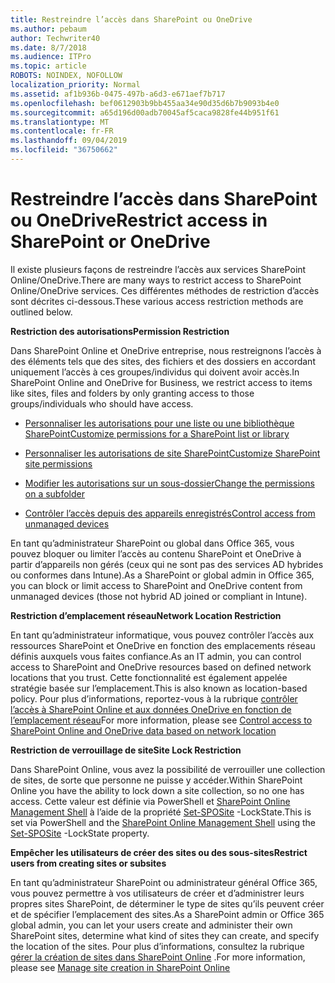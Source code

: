 ```yaml
---
title: Restreindre l’accès dans SharePoint ou OneDrive
ms.author: pebaum
author: Techwriter40
ms.date: 8/7/2018
ms.audience: ITPro
ms.topic: article
ROBOTS: NOINDEX, NOFOLLOW
localization_priority: Normal
ms.assetid: af1b936b-0475-497b-a6d3-e671aef7b717
ms.openlocfilehash: bef0612903b9bb455aa34e90d35d6b7b9093b4e0
ms.sourcegitcommit: a65d196d00adb70045af5caca9828fe44b951f61
ms.translationtype: MT
ms.contentlocale: fr-FR
ms.lasthandoff: 09/04/2019
ms.locfileid: "36750662"
---
```

# <a name="restrict-access-in-sharepoint-or-onedrive"></a><span data-ttu-id="a8b97-102">Restreindre l’accès dans SharePoint ou OneDrive</span><span class="sxs-lookup"><span data-stu-id="a8b97-102">Restrict access in SharePoint or OneDrive</span></span>

<span data-ttu-id="a8b97-103">Il existe plusieurs façons de restreindre l’accès aux services SharePoint Online/OneDrive.</span><span class="sxs-lookup"><span data-stu-id="a8b97-103">There are many ways to restrict access to SharePoint Online/OneDrive services.</span></span> <span data-ttu-id="a8b97-104">Ces différentes méthodes de restriction d’accès sont décrites ci-dessous.</span><span class="sxs-lookup"><span data-stu-id="a8b97-104">These various access restriction methods are outlined below.</span></span> 

<span data-ttu-id="a8b97-105">**Restriction des autorisations**</span><span class="sxs-lookup"><span data-stu-id="a8b97-105">**Permission Restriction**</span></span>

<span data-ttu-id="a8b97-106">Dans SharePoint Online et OneDrive entreprise, nous restreignons l’accès à des éléments tels que des sites, des fichiers et des dossiers en accordant uniquement l’accès à ces groupes/individus qui doivent avoir accès.</span><span class="sxs-lookup"><span data-stu-id="a8b97-106">In SharePoint Online and OneDrive for Business, we restrict access to items like sites, files and folders by only granting access to those groups/individuals who should have access.</span></span>

- [<span data-ttu-id="a8b97-107">Personnaliser les autorisations pour une liste ou une bibliothèque SharePoint</span><span class="sxs-lookup"><span data-stu-id="a8b97-107">Customize permissions for a SharePoint list or library</span></span>](https://support.office.com/article/Customize-permissions-for-a-SharePoint-list-or-library-02d770f3-59eb-4910-a608-5f84cc297782)

- [<span data-ttu-id="a8b97-108">Personnaliser les autorisations de site SharePoint</span><span class="sxs-lookup"><span data-stu-id="a8b97-108">Customize SharePoint site permissions</span></span>](https://docs.microsoft.com/sharepoint/customize-sharepoint-site-permissions)

- [<span data-ttu-id="a8b97-109">Modifier les autorisations sur un sous-dossier</span><span class="sxs-lookup"><span data-stu-id="a8b97-109">Change the permissions on a subfolder</span></span>](https://support.office.com/article/Change-the-permissions-on-a-subfolder-5427BD7C-F20A-4F75-8CF2-5359DD45A1A6)

- [<span data-ttu-id="a8b97-110">Contrôler l’accès depuis des appareils enregistrés</span><span class="sxs-lookup"><span data-stu-id="a8b97-110">Control access from unmanaged devices</span></span>](https://docs.microsoft.com/sharepoint/control-access-from-unmanaged-devices)

<span data-ttu-id="a8b97-111">En tant qu’administrateur SharePoint ou global dans Office 365, vous pouvez bloquer ou limiter l’accès au contenu SharePoint et OneDrive à partir d’appareils non gérés (ceux qui ne sont pas des services AD hybrides ou conformes dans Intune).</span><span class="sxs-lookup"><span data-stu-id="a8b97-111">As a SharePoint or global admin in Office 365, you can block or limit access to SharePoint and OneDrive content from unmanaged devices (those not hybrid AD joined or compliant in Intune).</span></span>

<span data-ttu-id="a8b97-112">**Restriction d’emplacement réseau**</span><span class="sxs-lookup"><span data-stu-id="a8b97-112">**Network Location Restriction**</span></span>

<span data-ttu-id="a8b97-113">En tant qu’administrateur informatique, vous pouvez contrôler l’accès aux ressources SharePoint et OneDrive en fonction des emplacements réseau définis auxquels vous faites confiance.</span><span class="sxs-lookup"><span data-stu-id="a8b97-113">As an IT admin, you can control access to SharePoint and OneDrive resources based on defined network locations that you trust.</span></span> <span data-ttu-id="a8b97-114">Cette fonctionnalité est également appelée stratégie basée sur l’emplacement.</span><span class="sxs-lookup"><span data-stu-id="a8b97-114">This is also known as location-based policy.</span></span> <span data-ttu-id="a8b97-115">Pour plus d’informations, reportez-vous à la rubrique [contrôler l’accès à SharePoint Online et aux données OneDrive en fonction de l’emplacement réseau](https://docs.microsoft.com/sharepoint/control-access-based-on-network-location)</span><span class="sxs-lookup"><span data-stu-id="a8b97-115">For more information, please see [Control access to SharePoint Online and OneDrive data based on network location](https://docs.microsoft.com/sharepoint/control-access-based-on-network-location)</span></span>

<span data-ttu-id="a8b97-116">**Restriction de verrouillage de site**</span><span class="sxs-lookup"><span data-stu-id="a8b97-116">**Site Lock Restriction**</span></span> 

<span data-ttu-id="a8b97-117">Dans SharePoint Online, vous avez la possibilité de verrouiller une collection de sites, de sorte que personne ne puisse y accéder.</span><span class="sxs-lookup"><span data-stu-id="a8b97-117">Within SharePoint Online you have the ability to lock down a site collection, so no one has access.</span></span> <span data-ttu-id="a8b97-118">Cette valeur est définie via PowerShell et [SharePoint Online Management Shell](https://docs.microsoft.com/powershell/sharepoint/sharepoint-online/connect-sharepoint-online?view=sharepoint-ps) à l’aide de la propriété [Set-SPOSite](https://docs.microsoft.com/powershell/module/sharepoint-online/set-sposite?view=sharepoint-ps) -LockState.</span><span class="sxs-lookup"><span data-stu-id="a8b97-118">This is set via PowerShell and the [SharePoint Online Management Shell](https://docs.microsoft.com/powershell/sharepoint/sharepoint-online/connect-sharepoint-online?view=sharepoint-ps) using the [Set-SPOSite](https://docs.microsoft.com/powershell/module/sharepoint-online/set-sposite?view=sharepoint-ps) -LockState property.</span></span>

<span data-ttu-id="a8b97-119">**Empêcher les utilisateurs de créer des sites ou des sous-sites**</span><span class="sxs-lookup"><span data-stu-id="a8b97-119">**Restrict users from creating sites or subsites**</span></span>

<span data-ttu-id="a8b97-120">En tant qu’administrateur SharePoint ou administrateur général Office 365, vous pouvez permettre à vos utilisateurs de créer et d’administrer leurs propres sites SharePoint, de déterminer le type de sites qu’ils peuvent créer et de spécifier l’emplacement des sites.</span><span class="sxs-lookup"><span data-stu-id="a8b97-120">As a SharePoint admin or Office 365 global admin, you can let your users create and administer their own SharePoint sites, determine what kind of sites they can create, and specify the location of the sites.</span></span> <span data-ttu-id="a8b97-121">Pour plus d’informations, consultez la rubrique [gérer la création de sites dans SharePoint Online](https://docs.microsoft.com/sharepoint/manage-site-creation) .</span><span class="sxs-lookup"><span data-stu-id="a8b97-121">For more information, please see [Manage site creation in SharePoint Online](https://docs.microsoft.com/sharepoint/manage-site-creation)</span></span>

